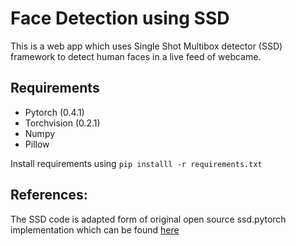 # Face Detection using SSD

This is a web app which uses Single Shot Multibox detector (SSD) framework to detect human faces in a live feed of webcame.

## Requirements

* Pytorch (0.4.1)
* Torchvision (0.2.1)
* Numpy
* Pillow

Install requirements using `pip installl -r requirements.txt`

## References:

The SSD code is adapted form of original open source ssd.pytorch implementation which can be found [here](https://github.com/amdegroot/ssd.pytorch/)

